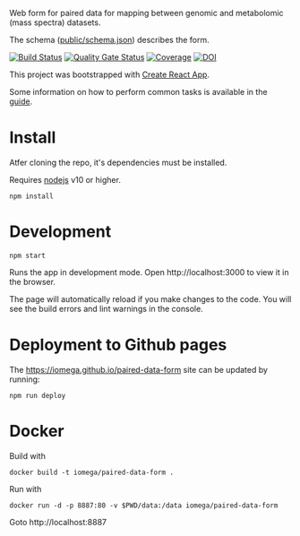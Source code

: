 Web form for paired data for mapping between genomic and metabolomic (mass spectra) datasets.

The schema ([public/schema.json](public/schema.json)) describes the form.

[![Build Status](https://travis-ci.org/iomega/paired-data-form.svg?branch=master)](https://travis-ci.org/iomega/paired-data-form)
[![Quality Gate Status](https://sonarcloud.io/api/project_badges/measure?project=iomega_paired-data-form&metric=alert_status)](https://sonarcloud.io/dashboard?id=iomega_paired-data-form)
[![Coverage](https://sonarcloud.io/api/project_badges/measure?project=iomega_paired-data-form&metric=coverage)](https://sonarcloud.io/dashboard?id=iomega_paired-data-form)
[![DOI](https://zenodo.org/badge/155896083.svg)](https://zenodo.org/badge/latestdoi/155896083)

This project was bootstrapped with [Create React App](https://github.com/facebookincubator/create-react-app).

Some information on how to perform common tasks is available in the [guide](https://github.com/facebookincubator/create-react-app/blob/master/packages/react-scripts/template/README.md).

# Install

Atfer cloning the repo, it's dependencies must be installed.

Requires [nodejs](https://nodejs.org) v10 or higher.

```
npm install
```

# Development

```
npm start
```

Runs the app in development mode. Open http://localhost:3000 to view it in the browser.

The page will automatically reload if you make changes to the code. You will see the build errors and lint warnings in the console.

# Deployment to Github pages

The https://iomega.github.io/paired-data-form site can be updated by running:

```
npm run deploy
```

# Docker

Build with
```
docker build -t iomega/paired-data-form .
```

Run with
```
docker run -d -p 8887:80 -v $PWD/data:/data iomega/paired-data-form
```

Goto http://localhost:8887
